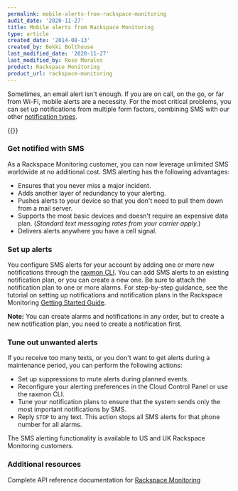 ```yaml
---
permalink: mobile-alerts-from-rackspace-monitoring
audit_date: '2020-11-27'
title: Mobile alerts from Rackspace Monitoring
type: article
created_date: '2014-08-13'
created_by: Bekki Bolthouse
last_modified_date: '2020-11-27'
last_modified_by: Rose Morales
product: Rackspace Monitoring
product_url: rackspace-monitoring
---
```


Sometimes, an email alert isn't enough. If you are on call, on the go, or far
from Wi-Fi, mobile alerts are a necessity. For the most critical problems, you
can set up notifications from multiple form factors, combining SMS with
our other [notification types](/support/how-to/rackspace-monitoring-checks-and-alarms/).

{{<image src="CMSMS1.png" alt="" title="">}}

### Get notified with SMS

As a Rackspace Monitoring customer, you can now leverage unlimited SMS
worldwide at no additional cost. SMS alerting has the following advantages:

- Ensures that you never miss a major incident.
- Adds another layer of redundancy to your alerting.
- Pushes alerts to your device so that you don't need to pull them down from a
  mail server.
- Supports the most basic devices and doesn't require an expensive data
  plan. (*Standard text messaging rates from your carrier apply.*)
- Delivers alerts anywhere you have a cell signal.

### Set up alerts

You configure SMS alerts for your account by adding one or more new
notifications through the [raxmon CLI](https://docs.rackspace.com/docs/rackspace-monitoring/v1/getting-started/). You can add SMS alerts to an existing notification plan, or you can create a new one. Be
sure to attach the notification plan to one or more alarms. For step-by-step
guidance, see the tutorial on setting up notifications and notification plans in
the Rackspace Monitoring [Getting Started Guide](https://docs.rackspace.com/docs/rackspace-monitoring/v1/getting-started/create-first-monitor#setting-up-notifications).

**Note:** You can create alarms and notifications in any order, but to create a
new notification plan, you need to create a notification first.

### Tune out unwanted alerts

If you receive too many texts, or you don't want to get alerts during a
maintenance period, you can perform the following actions:

- Set up suppressions to mute alerts during planned events.
- Reconfigure your alerting preferences in the Cloud Control Panel or use the
  raxmon CLI.
- Tune your notification plans to ensure that the system sends only the most important
  notifications by SMS.
- Reply `STOP` to any text. This action stops all SMS alerts for that phone number
  for all alarms.

The SMS alerting functionality is available to US and UK Rackspace Monitoring
customers.

### Additional resources

Complete API reference documentation for [Rackspace Monitoring](https://docs.rackspace.com/docs/rackspace-monitoring/v1/api-reference/)
